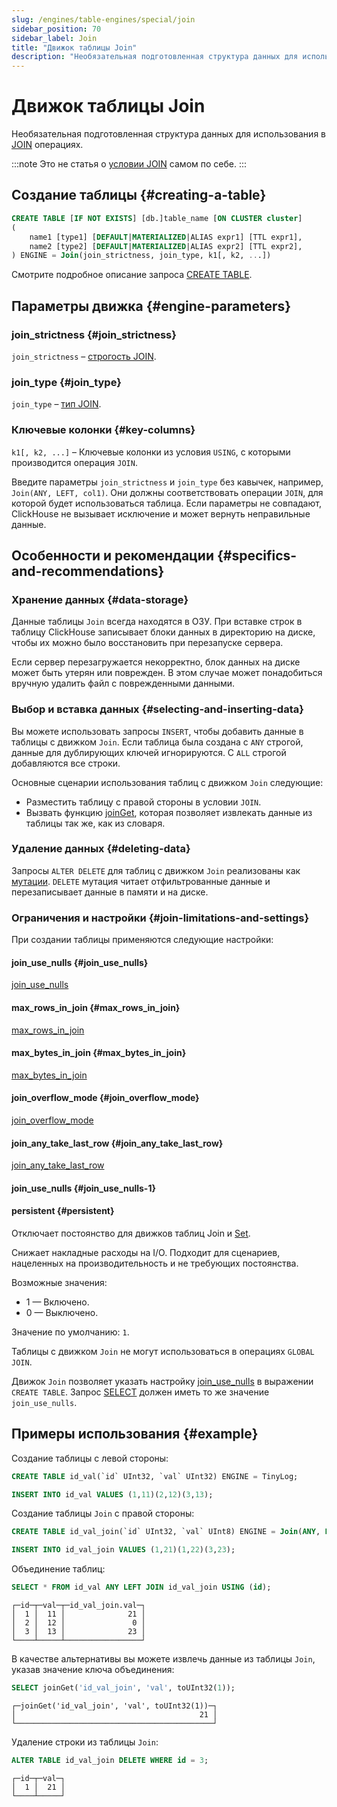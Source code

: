 ```yaml
---
slug: /engines/table-engines/special/join
sidebar_position: 70
sidebar_label: Join
title: "Движок таблицы Join"
description: "Необязательная подготовленная структура данных для использования в операциях JOIN."
---
```



# Движок таблицы Join

Необязательная подготовленная структура данных для использования в [JOIN](/sql-reference/statements/select/join) операциях.

:::note
Это не статья о [условии JOIN](/sql-reference/statements/select/join) самом по себе.
:::

## Создание таблицы {#creating-a-table}

``` sql
CREATE TABLE [IF NOT EXISTS] [db.]table_name [ON CLUSTER cluster]
(
    name1 [type1] [DEFAULT|MATERIALIZED|ALIAS expr1] [TTL expr1],
    name2 [type2] [DEFAULT|MATERIALIZED|ALIAS expr2] [TTL expr2],
) ENGINE = Join(join_strictness, join_type, k1[, k2, ...])
```

Смотрите подробное описание запроса [CREATE TABLE](/sql-reference/statements/create/table).

## Параметры движка {#engine-parameters}

### join_strictness {#join_strictness}

`join_strictness` – [строгость JOIN](/sql-reference/statements/select/join#supported-types-of-join).

### join_type {#join_type}

`join_type` – [тип JOIN](/sql-reference/statements/select/join#supported-types-of-join).

### Ключевые колонки {#key-columns}

`k1[, k2, ...]` – Ключевые колонки из условия `USING`, с которыми производится операция `JOIN`.

Введите параметры `join_strictness` и `join_type` без кавычек, например, `Join(ANY, LEFT, col1)`. Они должны соответствовать операции `JOIN`, для которой будет использоваться таблица. Если параметры не совпадают, ClickHouse не вызывает исключение и может вернуть неправильные данные.

## Особенности и рекомендации {#specifics-and-recommendations}

### Хранение данных {#data-storage}

Данные таблицы `Join` всегда находятся в ОЗУ. При вставке строк в таблицу ClickHouse записывает блоки данных в директорию на диске, чтобы их можно было восстановить при перезапуске сервера.

Если сервер перезагружается некорректно, блок данных на диске может быть утерян или поврежден. В этом случае может понадобиться вручную удалить файл с поврежденными данными.

### Выбор и вставка данных {#selecting-and-inserting-data}

Вы можете использовать запросы `INSERT`, чтобы добавить данные в таблицы с движком `Join`. Если таблица была создана с `ANY` строгой, данные для дублирующих ключей игнорируются. С `ALL` строгой добавляются все строки.

Основные сценарии использования таблиц с движком `Join` следующие:

- Разместить таблицу с правой стороны в условии `JOIN`.
- Вызвать функцию [joinGet](/sql-reference/functions/other-functions.md/#joinget), которая позволяет извлекать данные из таблицы так же, как из словаря.

### Удаление данных {#deleting-data}

Запросы `ALTER DELETE` для таблиц с движком `Join` реализованы как [мутации](/sql-reference/statements/alter/index.md#mutations). `DELETE` мутация читает отфильтрованные данные и перезаписывает данные в памяти и на диске.

### Ограничения и настройки {#join-limitations-and-settings}

При создании таблицы применяются следующие настройки:

#### join_use_nulls {#join_use_nulls}

[join_use_nulls](/operations/settings/settings.md/#join_use_nulls)

#### max_rows_in_join {#max_rows_in_join}

[max_rows_in_join](/operations/settings/query-complexity#settings-max_rows_in_join)

#### max_bytes_in_join {#max_bytes_in_join}

[max_bytes_in_join](/operations/settings/query-complexity#settings-max_bytes_in_join)

#### join_overflow_mode {#join_overflow_mode}

[join_overflow_mode](/operations/settings/query-complexity#settings-join_overflow_mode)

#### join_any_take_last_row {#join_any_take_last_row}

[join_any_take_last_row](/operations/settings/settings.md/#join_any_take_last_row)
#### join_use_nulls {#join_use_nulls-1}

#### persistent {#persistent}

Отключает постоянство для движков таблиц Join и [Set](/engines/table-engines/special/set.md).

Снижает накладные расходы на I/O. Подходит для сценариев, нацеленных на производительность и не требующих постоянства.

Возможные значения:

- 1 — Включено.
- 0 — Выключено.

Значение по умолчанию: `1`.

Таблицы с движком `Join` не могут использоваться в операциях `GLOBAL JOIN`.

Движок `Join` позволяет указать настройку [join_use_nulls](/operations/settings/settings.md/#join_use_nulls) в выражении `CREATE TABLE`. Запрос [SELECT](/sql-reference/statements/select/index.md) должен иметь то же значение `join_use_nulls`.

## Примеры использования {#example}

Создание таблицы с левой стороны:

``` sql
CREATE TABLE id_val(`id` UInt32, `val` UInt32) ENGINE = TinyLog;
```

``` sql
INSERT INTO id_val VALUES (1,11)(2,12)(3,13);
```

Создание таблицы `Join` с правой стороны:

``` sql
CREATE TABLE id_val_join(`id` UInt32, `val` UInt8) ENGINE = Join(ANY, LEFT, id);
```

``` sql
INSERT INTO id_val_join VALUES (1,21)(1,22)(3,23);
```

Объединение таблиц:

``` sql
SELECT * FROM id_val ANY LEFT JOIN id_val_join USING (id);
```

``` text
┌─id─┬─val─┬─id_val_join.val─┐
│  1 │  11 │              21 │
│  2 │  12 │               0 │
│  3 │  13 │              23 │
└────┴─────┴─────────────────┘
```

В качестве альтернативы вы можете извлечь данные из таблицы `Join`, указав значение ключа объединения:

``` sql
SELECT joinGet('id_val_join', 'val', toUInt32(1));
```

``` text
┌─joinGet('id_val_join', 'val', toUInt32(1))─┐
│                                         21 │
└────────────────────────────────────────────┘
```

Удаление строки из таблицы `Join`:

```sql
ALTER TABLE id_val_join DELETE WHERE id = 3;
```

```text
┌─id─┬─val─┐
│  1 │  21 │
└────┴─────┘
```
